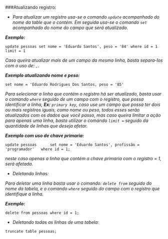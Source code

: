###Atualizando registro:

* *Para atualizar um registro usa-se o comando `update` acompanhado do nome da table que o contém.
Em seguida usa-se o comando `set ` acompanhado do nome do campo que será atualizado.*

***Exemplo:***

`update pessoas
set nome = 'Eduardo Santos', peso = '84'
where id = 1
limit = 1`

*Caso queira atualizar mais de um campo da mesma linha, basta separa-los com o uso de: `,`.*


***Exemplo atualizando nome e peso:***

`set nome = 'Eduardo Rodrigues Dos Santos, peso = '85'`

*Para selecionar a linha que contém o registro há ser atualizado, basta usar o comando `where`
seguido de um campo com o registro, que possa identificar a linha, ***Ex:*** `primary key`,
caso use um campo que possa ter dois ou mais registros iguais, como nome ou peso, todos
esses serão atualizados com os dados que você passo, mas caso queira limitar a ação
para apenas uma linha, basta utilizar o comando `limit =` seguido da quantidade
de linhas que deseja afetar.*

***Exemplo com uso de chave primaria:***

`update pessoas 	
set nome = 'Eduardo Santos', profissão = 'programador'	
where id = 1;`

*neste caso apenas a linha que contém a chave primaria com o registro = 1, será afetada.*


* *Deletando linhas:*
  
*Para deletar uma linha basta usar o comando: `delete from` seguido do nome da tabela, e
o comando `where` seguido do campo com o registro que identifique a linha.*

***Exemplo:***

`delete from pessoas where id = 1;`


* *Deletando todas as linhas de uma tabela:*
  
`truncate table pessoas;`
